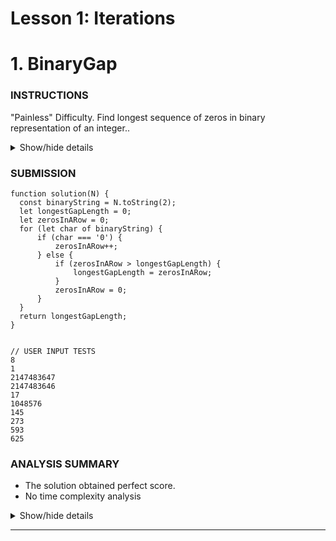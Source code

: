 # Lesson 1: Iterations

# 1. BinaryGap

### INSTRUCTIONS

"Painless" Difficulty.
Find longest sequence of zeros in binary representation of an integer..

<details>
  <summary>Show/hide details</summary>
  ...

  A binary gap within a positive integer N is any maximal sequence of consecutive zeros that is 
  surrounded by ones at both ends in the binary representation of N.

  For example, number 9 has binary representation 1001 and contains a binary gap of length 2. 
  The number 529 has binary representation 1000010001 and contains two binary gaps: one of 
  length 4 and one of length 3. The number 20 has binary representation 10100 and contains one 
  binary gap of length 1. The number 15 has binary representation 1111 and has no binary gaps. 
  The number 32 has binary representation 100000 and has no binary gaps.

  Write a function:
  ```
    function solution(N);
  ```
  that, given a positive integer N, returns the length of its longest binary gap. The function 
  should return 0 if N doesn't contain a binary gap.

  For example, given N = 1041 the function should return 5, because N has binary representation 
  10000010001 and so its longest binary gap is of length 5. Given N = 32 the function should 
  return 0, because N has binary representation '100000' and thus no binary gaps.

  Write an efficient algorithm for the following assumptions:
  - N is an integer within the range [1..2,147,483,647].

  ---
</details>

### SUBMISSION
```
function solution(N) {
  const binaryString = N.toString(2);
  let longestGapLength = 0;
  let zerosInARow = 0;
  for (let char of binaryString) {
      if (char === '0') {
          zerosInARow++;
      } else {
          if (zerosInARow > longestGapLength) {
              longestGapLength = zerosInARow;
          }
          zerosInARow = 0;
      }
  }
  return longestGapLength;
}


// USER INPUT TESTS
8
1
2147483647
2147483646
17
1048576
145
273
593
625
```

### ANALYSIS SUMMARY
+ The solution obtained perfect score.
+ No time complexity analysis

<details>
  <summary>Show/hide details</summary>
  ...

  **Example tests**
  + example test n=1041=10000010001_2 ✔ OK
    1. 0.068 s
  + example test n=15=1111_2 ✔ OK
    1. 0.068 s
  + example test n=32=100000_2 ✔ OK
    1. 0.068 s

  **Correctness tests**
  + n=1, n=5=101_2 and n=2147483647=2**31-1 ✔ OK
    1. 0.068 s
    2. 0.068 s
    3. 0.068 s
  + n=6=110_2 and n=328=101001000_2 ✔ OK
    1. 0.068 s
    2. 0.068 s
  + n=5=101_2, n=16=2**4 and n=1024=2**10 ✔ OK
    1. 0.068 s
    2. 0.068 s
    3. 0.068 s
  + n=9=1001_2 and n=11=1011_2 ✔ OK
    1. 0.068 s
    2. 0.068 s
  + n=19=10011 and n=42=101010_2 ✔ OK
    1. 0.068 s
    2. 0.072 s
  + n=1162=10010001010_2 and n=5=101_2 ✔ OK
    1. 0.068 s
    2. 0.068 s
  + n=51712=110010100000000_2 and n=20=10100_2 ✔ OK
    1. 0.068 s
    2. 0.068 s
  + n=561892=10001001001011100100_2 and n=9=1001_2 ✔ OK
    1. 0.068 s
    2. 0.068 s
  + n=66561=10000010000000001_2 ✔ OK
    1. 0.068 s
  + n=6291457=11000000000000000000001_2 ✔ OK
    1. 0.068 s
  + n=74901729=100011101101110100011100001 ✔ OK
    1. 0.068 s
  + n=805306373=110000000000000000000000000101_2 ✔ OK
    1. 0.068 s
  + n=1376796946=1010010000100000100000100010010_2 ✔ OK
    1. 0.072 s
  + n=1073741825=1000000000000000000000000000001_2 ✔ OK
    1. 0.068 s
  + n=1610612737=1100000000000000000000000000001_2 ✔ OK
    1. 0.068 s

</details>

---